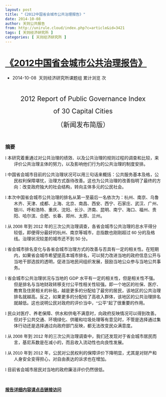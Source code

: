 ```yaml
---
layout: post
title: "《2012中国省会城市公共治理报告》"
date: 2014-10-08
author: 天则公共报告
from: http://unirule.cloud/index.php?c=article&id=3421
tags: [ 天则经济研究所 ]
categories: [ 天则经济研究所 ]
---
```


<div class="content_board">
 <div class="content_board_cont">
  <h1>
   <a href="">
    《2012中国省会城市公共治理报告》
   </a>
  </h1>
  <ul>
   <li>
    2014-10-08  天则经济研究所课题组
    <span class="ml20">
     累计浏览
     次
    </span>
   </li>
  </ul>
  <div>
   <p class="MsoToc1">
    <br/>
   </p>
   <p class="MsoToc1" style="text-align:center;">
    <span style="font-size:16.0pt;">
     2012 Report of Public
Governance Index
    </span>
   </p>
   <p class="MsoToc1" style="text-align:center;">
    <span style="font-size:16.0pt;">
     of 30 Capital Cities
    </span>
   </p>
   <p class="MsoToc1" style="text-align:center;">
    <span style="font-size:16.0pt;font-family:宋体;">
     （新闻发布简版）
    </span>
    <span style="font-size:16.0pt;">
    </span>
   </p>
   <p class="MsoToc1" style="text-align:center;">
    <br/>
   </p>
   <p class="MsoTitle">
    <span style="font-size:12.0pt;font-family:宋体;">
     <strong>
      摘要
     </strong>
    </span>
    <span style="font-size:12.0pt;">
    </span>
   </p>
   <p class="MsoNormal">
    <span>
    </span>
   </p>
   <p align="left" class="MsoNormal" style="margin-left:21pt;text-indent:-21pt;">
    <span style="font-family:Wingdings;">
     l
     <span style="font-size:7pt;font-family:Times New Roman;">
     </span>
    </span>
    <span style="font-family:宋体;">
     本研究着重通过对公共治理的绩效、以及公共治理的规则过程的调查和比较，来评价公共治理主体的努力，以及影响他们行为的公共治理的制度安排。
    </span>
    <b>
     <span style="font-family:黑体;">
     </span>
    </b>
   </p>
   <p align="left" class="MsoNormal" style="margin-left:21pt;">
    <b>
     <span style="font-family:黑体;">
     </span>
    </b>
   </p>
   <p align="left" class="MsoNormal" style="margin-left:21pt;text-indent:-21pt;">
    <span style="font-family:Wingdings;">
     l
     <span style="font-size:7pt;font-family:Times New Roman;">
     </span>
    </span>
    <span style="font-family:宋体;">
     中国省会城市目前的公共治理状况可以用三句话来概括：公共服务基本及格，公民权利保障堪忧，治理方式亟待改善。这也为公共治理的改善指明了最终的方向：改变政府独大的社会结构，转向主体多元的公民社会。
    </span>
    <b>
     <span style="font-family:黑体;">
     </span>
    </b>
   </p>
   <p class="a" style="text-indent:21.1pt;">
    <b>
     <span style="font-family:黑体;">
     </span>
    </b>
   </p>
   <p align="left" class="MsoNormal" style="margin-left:21pt;text-indent:-21pt;">
    <span style="font-family:Wingdings;">
     l
     <span style="font-size:7pt;font-family:Times New Roman;">
     </span>
    </span>
    <span style="font-family:宋体;">
     本次中国省会城市公共治理的排名从第一至最后一名依次为：杭州、南京、乌鲁木齐、天津、成都、上海、北京、南昌、西安、西宁、石家庄、武汉、广州、银川、呼和浩特、重庆、沈阳、长沙、济南、昆明、南宁、海口、福州、贵阳、哈尔滨、合肥、长春、郑州、太原、兰州。
    </span>
    <span style="font-family:Arial;">
    </span>
   </p>
   <p class="a">
    <span style="font-family:Arial;">
    </span>
   </p>
   <p align="left" class="MsoNormal" style="margin-left:21pt;text-indent:-21pt;">
    <span style="font-family:Wingdings;">
     l
     <span style="font-size:7pt;font-family:Times New Roman;">
     </span>
    </span>
    <span style="font-family:宋体;">
     从
    </span>
    <span style="font-family:Arial;">
     2008
    </span>
    <span style="font-family:宋体;">
     年到
    </span>
    <span style="font-family:Arial;">
     2012
    </span>
    <span style="font-family:宋体;">
     年的三次公共治理调查，各省会城市公共治理的总水平得分较低，即便得分最好的杭州、南京等城市，总指数也刚刚超过
    </span>
    <span style="font-family:Arial;">
     60
    </span>
    <span style="font-family:宋体;">
     分的及格线。治理状况较差的城市还不到
    </span>
    <span style="font-family:Arial;">
     50
    </span>
    <span style="font-family:宋体;">
     分。
    </span>
    <span style="font-family:Arial;">
    </span>
   </p>
   <p class="a">
    <span style="font-family:Arial;">
    </span>
   </p>
   <p align="left" class="MsoNormal" style="margin-left:21pt;text-indent:-21pt;">
    <span style="font-family:Wingdings;">
     l
     <span style="font-size:7pt;font-family:Times New Roman;">
     </span>
    </span>
    <span style="font-family:宋体;">
     省会城市排名变化与各省会城市治理方式的改善与否具有一定的相关性。在短期内，如果省会城市希望提高本城市排名，可以努力改进当地的政府信息公开与当地干部选拔的透明，促进当地民间组织发展，鼓励当地公众参与当地公共事务。
    </span>
    <span style="font-family:Arial;">
    </span>
   </p>
   <p class="a">
    <span style="font-family:Arial;">
    </span>
   </p>
   <p align="left" class="MsoNormal" style="margin-left:21pt;text-indent:-21pt;">
    <span style="font-family:Wingdings;">
     l
     <span style="font-size:7pt;font-family:Times New Roman;">
     </span>
    </span>
    <span style="font-family:宋体;">
     省会城市公共治理状况与当地的
    </span>
    <span style="font-family:Arial;">
     GDP
    </span>
    <span style="font-family:宋体;">
     水平有一定的相关性，但是相关性不强。但是排名与当地财政转移支付公平性相关性较强。即一个地区的社保、医疗、教育及住房相关的补贴，越是更多的分配给了最穷的居民，该地区的公共治理排名就越高。反之，如果更多的分配给了高收入群体，该地区的公共治理排名就越低。这也说明公民对政府的评价当中，“公平”起了很重要的作用。
    </span>
    <span style="font-family:Arial;">
    </span>
   </p>
   <p class="a">
    <span style="font-family:Arial;">
    </span>
   </p>
   <p align="left" class="MsoNormal" style="margin-left:21pt;text-indent:-21pt;">
    <span style="font-family:Wingdings;">
     l
     <span style="font-size:7pt;font-family:Times New Roman;">
     </span>
    </span>
    <span style="font-family:宋体;">
     民众对医疗、养老保障、供水和供电不满意时，向政府反映情况可以得到改善。但对于公共交通、环境绿化、供暖和垃圾处理等有意见时，不管是选择通过集体行动还是选择通过向政府部门反映，都无法改变民众满意度。
    </span>
    <span style="font-family:Arial;">
    </span>
   </p>
   <p class="a">
    <span style="font-family:Arial;">
    </span>
   </p>
   <p align="left" class="MsoNormal" style="margin-left:21pt;text-indent:-21pt;">
    <span style="font-family:Wingdings;">
     l
     <span style="font-size:7pt;font-family:Times New Roman;">
     </span>
    </span>
    <span style="font-family:宋体;">
     从
    </span>
    <span style="font-family:Arial;">
     2008
    </span>
    <span style="font-family:宋体;">
     年到
    </span>
    <span style="font-family:Arial;">
     2012
    </span>
    <span style="font-family:宋体;">
     年的三次公共治理调查中，我们还发现对于省会城市居民而言，基尼系数是在减小的，而且收入流动性也向良性发展。
    </span>
    <span style="font-family:Arial;">
    </span>
   </p>
   <p class="a">
    <span style="font-family:Arial;">
    </span>
   </p>
   <p align="left" class="MsoNormal" style="margin-left:21pt;text-indent:-21pt;">
    <span style="font-family:Wingdings;">
     l
     <span style="font-size:7pt;font-family:Times New Roman;">
     </span>
    </span>
    <span style="font-family:宋体;">
     从
    </span>
    <span style="font-family:Arial;">
     2010
    </span>
    <span style="font-family:宋体;">
     年到
    </span>
    <span style="font-family:Arial;">
     2012
    </span>
    <span style="font-family:宋体;">
     年，公民对公民权利的保障评价下降明显，尤其是对财产和人身安全变得担心，对自由表达的诉求也在增加。
    </span>
    <span style="font-family:Arial;">
    </span>
   </p>
   <p class="a">
    <span style="font-family:Arial;">
    </span>
   </p>
   <p align="left" class="MsoNormal" style="margin-left:21pt;text-indent:-21pt;">
    <span style="font-family:Wingdings;">
     l
     <span style="font-size:7pt;font-family:Times New Roman;">
     </span>
    </span>
    <span style="font-family:宋体;">
     目前省会城市居民对当地的政府廉洁评价仍然很低。
    </span>
    <span style="font-family:Arial;">
    </span>
   </p>
   <p class="MsoNormal">
    <span>
    </span>
   </p>
   <p>
    <br/>
   </p>
   <p>
    <a href="/uploads/2014/10/081509278425.doc" target="_blank">
     <strong>
      报告详细内容请点击链接访问
     </strong>
    </a>
   </p>
   <p>
    <br/>
   </p>
  </div>
 </div>
</div>

